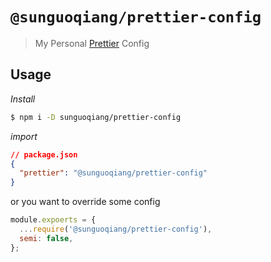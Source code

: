 # `@sunguoqiang/prettier-config`

> My Personal [Prettier](https://prettier.io) Config

## Usage

_Install_

```bash
$ npm i -D sunguoqiang/prettier-config

```

_import_

```json
// package.json
{
  "prettier": "@sunguoqiang/prettier-config"
}
```

or you want to override some config

```javascript
module.expoerts = {
  ...require('@sunguoqiang/prettier-config'),
  semi: false,
};
```
